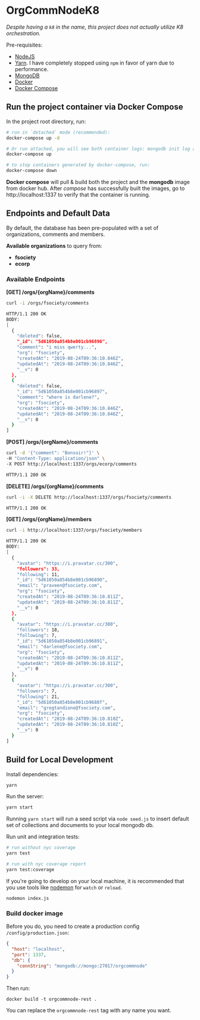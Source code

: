 # OrgCommNodeK8

*Despite having a `k8` in the name, this project does not actually utilize K8 orchestration.*

Pre-requisites:
- [NodeJS](https://nodejs.org/en/)
- [Yarn](https://yarnpkg.com/lang/en/docs/install). I have completely stopped using `npm` in favor of yarn due to performance.
- [MongoDB](https://docs.mongodb.com/manual/installation/)
- [Docker](https://docs.docker.com/install/)
- [Docker Compose](https://docs.docker.com/compose/install/)


## Run the project container via Docker Compose

In the project root directory, run:
```bash
# run in `detached` mode (recommended):
docker-compose up -d

# Or run attached, you will see both container logs: mongodb init log and running server log
docker-compose up

# to stop containers generated by docker-compose, run:
docker-compose down
```

**Docker compose** will pull & build both the project and the **mongodb** image from docker hub. After *compose* has successfully built the images,
go to http://localhost:1337 to verify that the container is running.


## Endpoints and Default Data

By default, the database has been pre-populated with a set of organizations, comments and members.

**Available organizations** to query from:
- **fsociety**
- **ecorp**

### Available Endpoints

**[GET] /orgs/{orgName}/comments**
```bash
curl -i /orgs/fsociety/comments

HTTP/1.1 200 OK
BODY:
[
  {
    "deleted": false,
    "_id": "5d61050a854b8e001cb96896",
    "comment": "i miss qwerty...",
    "org": "fsociety",
    "createdAt": "2019-08-24T09:36:10.846Z",
    "updatedAt": "2019-08-24T09:36:10.846Z",
    "__v": 0
  },
  {
    "deleted": false,
    "_id": "5d61050a854b8e001cb96897",
    "comment": "where is darlene?",
    "org": "fsociety",
    "createdAt": "2019-08-24T09:36:10.846Z",
    "updatedAt": "2019-08-24T09:36:10.846Z",
    "__v": 0
  }
]
```
**[POST] /orgs/{orgName}/comments**
```bash
curl -d '{"comment": "Bonsoir!"}' \
-H "Content-Type: application/json" \
-X POST http://localhost:1337/orgs/ecorp/comments

HTTP/1.1 200 OK
```

**[DELETE] /orgs/{orgName}/comments**
```bash
curl -i -X DELETE http://localhost:1337/orgs/fsociety/comments

HTTP/1.1 200 OK
```

**[GET] /orgs/{orgName}/members**
```bash
curl -i http://localhost:1337/orgs/fsociety/members

HTTP/1.1 200 OK
BODY:
[
  {
    "avatar": "https://i.pravatar.cc/300",
    "followers": 33,
    "following": 11,
    "_id": "5d61050a854b8e001cb96890",
    "email": "praveen@fsociety.com",
    "org": "fsociety",
    "createdAt": "2019-08-24T09:36:10.811Z",
    "updatedAt": "2019-08-24T09:36:10.811Z",
    "__v": 0
  },
  {
    "avatar": "https://i.pravatar.cc/300",
    "followers": 18,
    "following": 7,
    "_id": "5d61050a854b8e001cb96891",
    "email": "darlene@fsociety.com",
    "org": "fsociety",
    "createdAt": "2019-08-24T09:36:10.811Z",
    "updatedAt": "2019-08-24T09:36:10.811Z",
    "__v": 0
  },
  {
    "avatar": "https://i.pravatar.cc/300",
    "followers": 7,
    "following": 21,
    "_id": "5d61050a854b8e001cb9688f",
    "email": "gregtandiono@fsociety.com",
    "org": "fsociety",
    "createdAt": "2019-08-24T09:36:10.810Z",
    "updatedAt": "2019-08-24T09:36:10.810Z",
    "__v": 0
  }
]
```

## Build for Local Development

Install dependencies:

```bash
yarn
```

Run the server:
```bash
yarn start
```

Running `yarn start` will run a seed script via `node seed.js` to insert default set of collections and documents to your local mongodb db.

Run unit and integration tests:
```bash
# run without nyc coverage
yarn test

# run with nyc coverage report
yarn test:coverage
```

If you're going to develop on your local machine, it is recommended that you use tools like [nodemon](https://nodemon.io/) for `watch` or `reload`.

```
nodemon index.js
```

### Build docker image

Before you do, you need to create a production config `/config/production.json`:
```json
{
  "host": "localhost",
  "port": 1337,
  "db": {
    "connString": "mongodb://mongo:27017/orgcommnode"
  }
}
```
Then run:
```
docker build -t orgcommnode-rest .
```
You can replace the `orgcommnode-rest` tag with any name you want.


